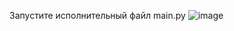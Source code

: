 Запустите исполнительный файл main.py
![image](https://github.com/bikzyantiev/algorithms/assets/95587186/3466167e-28b5-408c-a707-bd3ff9e5abc0)
